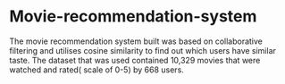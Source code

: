 # Movie-recommendation-system
The movie recommendation system built was based on collaborative filtering and utilises cosine similarity to find out which users have similar taste.
The dataset that was used contained 10,329 movies that were watched and rated( scale of 0-5) by 668 users. 

